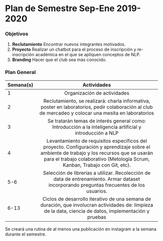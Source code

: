 # Plan de Semestre Sep-Ene 2019-2020

### Objetivos
1. **Reclutamiento** Encontrar nuevos integrantes motivados. 
2. **Proyecto** Realizar un chatbot para el proceso de inscripción y re-inscripción académica en el que se apliquen conceptos de NLP.
3. **Branding** Hacer que el club sea más conocido.

### Plan General
| Semana(s)      | Actividades          |
| ------------- |:-------------:| 
| 1 | Organización de actividades | 
| 2 | Reclutamiento, se realizará: charla informativa, poster en laboratorios, pedir colaboración al club de mercadeo y colocar una mesita en laboratorios |   
| 3 | Se tratarán temas de interés general como: Introducción a la inteligencia artificial y introducción a NLP  |  
| 4 | Levantamiento de requisitos específicos del proyecto. Configuración y aprendizaje sobre el ambiente de trabajo y los recursos que se usarán para el trabajo colaborativo (Metología Scrum, Kanban, Trabajo con Git, etc).|  
| 5-6 | Selección de librerías a utilizar. Recolección de data de entrenamiento. Armar dataset incorporando preguntas frecuentes de los usuarios.|  
| 6-13 |  Ciclos de desarrollo iterativo de una semana de duración, que involucran actividades de: limpieza de la data, ciencia de datos, implementación y pruebas |  

Se creará una rutina de al menos una publicación en instagram a la semana durante el semestre.




